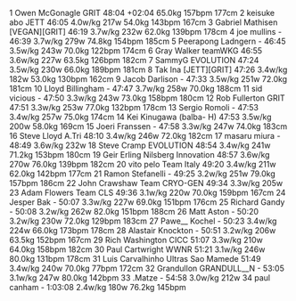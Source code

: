   1  Owen McGonagle  GRIT  48:04    +02:04                                                            65.0kg        157bpm                177cm                      2  keisuke abo  JETT  46:05      4.0w/kg        217w                                                        54.0kg        143bpm                167cm                      3  Gabriel Mathisen  [VEGAN][GRIT]  46:19      3.7w/kg        232w                                                        62.0kg        139bpm                178cm                      4  joe mullins  -  46:39      3.7w/kg        279w                                                        74.8kg        154bpm                185cm                      5  Peerapong Ladngern  -  46:45      3.5w/kg        243w                                                        70.0kg        122bpm                174cm                      6  Gray Walker  teamWKG  46:55      3.6w/kg        227w                                                        63.5kg        126bpm                182cm                      7  SammyG  EVOLUTION  47:24      3.5w/kg        230w                                                        66.0kg        189bpm                181cm                      8  Tak Ina  [JETT][GRIT]  47:26      3.4w/kg        182w                                                        53.0kg        130bpm                162cm                      9  Jacob Darlison  -  47:33      3.5w/kg        251w                                                        72.0kg                        181cm                     10  Lloyd Billingham  -  47:47      3.7w/kg        258w                                                        70.0kg                        188cm                     11  sid vicious  -  47:50      3.3w/kg        243w                                                        73.0kg        158bpm                180cm                     12  Rob Fullerton  GRIT  47:51      3.3w/kg        253w                                                        77.0kg        132bpm                178cm                     13  Sergio Romoli  -  47:53      3.4w/kg        257w                                                        75.0kg                        174cm                     14  Kei Kinugawa  (balba- H)    47:53      3.5w/kg        200w                                                        58.0kg                        169cm                     15  Joeri Franssen  -  47:58      3.3w/kg        247w                                                        74.0kg                        183cm                     16  Steve Lloyd  A.Tri  48:10      3.4w/kg        246w                                                        72.0kg                        182cm                     17  masaru miura  -  48:49      3.6w/kg        232w                                                                                                     18  Steve Cramp  EVOLUTION  48:54      3.4w/kg        241w                                                        71.2kg        153bpm                180cm                     19  Geir Erling Nilsberg  Innovation  48:57      3.6w/kg        270w                                                        76.0kg        139bpm                182cm                     20  vito pelo  Team Italy  49:20      3.4w/kg        211w                                                        62.0kg        142bpm                177cm                     21  Ramon Stefanelli  -  49:25      3.2w/kg        251w                                                        79.0kg        157bpm                186cm                     22  John Crawshaw  Team CRYO-GEN  49:34      3.3w/kg        205w                                                                                                     23  Adam Flowers  Team CLS  49:36      3.1w/kg        220w                                                        70.0kg        159bpm                167cm                     24  Jesper Bak  -  50:07      3.3w/kg        227w                                                        69.0kg        151bpm                176cm                     25  Richard Gandy  -  50:08      3.2w/kg        262w                                                        82.0kg        151bpm                188cm                     26  Matt Aston  -  50:20      3.2w/kg        230w                                                        72.0kg        129bpm                183cm                     27  Pawe__ Kochel  -  50:23      3.4w/kg        224w                                                        66.0kg        173bpm                178cm                     28  Alastair Knockton  -  50:51      3.2w/kg        206w                                                        63.5kg        152bpm                167cm                     29  Rich Washington  CICC  51:07      3.3w/kg        210w                                                        64.0kg        158bpm                182cm                     30  Paul Cartwright  WWNR  51:21      3.1w/kg        246w                                                        80.0kg        131bpm                178cm                     31  Luis Carvalhinho  Ultras Sao Mamede  51:49      3.4w/kg        240w                                                        70.0kg        77bpm                172cm                     32  Grandullon GRANDULL__N  -  53:05      3.1w/kg        247w                                                        80.0kg        142bpm                                     33  .Matze  -  54:58      3.0w/kg        212w                                                                                                     34  paul canham  -  1:03:08      2.4w/kg        180w                                                        76.2kg        145bpm                                    
